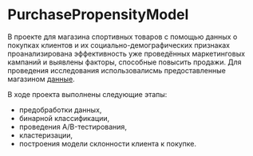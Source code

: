 # PurchasePropensityModel

В проекте для магазина спортивных товаров с помощью данных о покупках клиентов и их социально-демографических признаках проанализирована эффективность уже проведённых маркетинговых кампаний и выявлены факторы, способные повысить продажи. Для проведения исследования использовалисмь предоставленные магазином [данные](https://drive.google.com/drive/folders/1wk3vMP8PnMIgzNz1Rfkbp8ZCylz5dPsk).  
  
В ходе проекта выполнены следующие этапы:  
- предобработки данных,  
- бинарной классификации,  
- проведения A/B-тестирования,  
- кластеризации,  
- построения модели склонности клиента к покупке.

